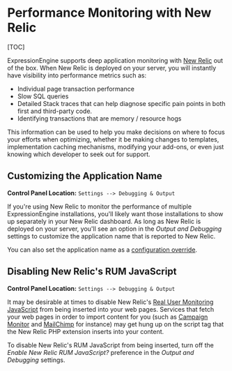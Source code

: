 <!--
    This source file is part of the open source project
    ExpressionEngine User Guide (https://github.com/ExpressionEngine/ExpressionEngine-User-Guide)

    @link      https://expressionengine.com/
    @copyright Copyright (c) 2003-2020, Packet Tide, LLC (https://ellislab.com)
    @license   https://expressionengine.com/license Licensed under Apache License, Version 2.0
-->

# Performance Monitoring with New Relic

[TOC]

ExpressionEngine supports deep application monitoring with [New Relic](http://newrelic.com/) out of the box. When New Relic is deployed on your server, you will instantly have visibility into performance metrics such as:

- Individual page transaction performance
- Slow SQL queries
- Detailed Stack traces that can help diagnose specific pain points in both first and third-party code.
- Identifying transactions that are memory / resource hogs

This information can be used to help you make decisions on where to focus your efforts when optimizing, whether it be making changes to templates, implementation caching mechanisms, modifying your add-ons, or even just knowing which developer to seek out for support.

## Customizing the Application Name

**Control Panel Location:** `Settings --> Debugging & Output`

If you're using New Relic to monitor the performance of multiple ExpressionEngine installations, you'll likely want those installations to show up separately in your New Relic dashboard. As long as New Relic is deployed on your server, you'll see an option in the _Output and Debugging_ settings to customize the application name that is reported to New Relic.

You can also set the application name as a [configuration override](general/system-configuration-overrides.md#newrelic_app_name).

## Disabling New Relic's RUM JavaScript

**Control Panel Location:** `Settings --> Debugging & Output`

It may be desirable at times to disable New Relic's [Real User Monitoring JavaScript](https://newrelic.com/docs/features/real-user-monitoring) from being inserted into your web pages. Services that fetch your web pages in order to import content for you (such as [Campaign Monitor](http://campaignmonitor.com) and [MailChimp](http://mailchimp.com) for instance) may get hung up on the script tag that the New Relic PHP extension inserts into your content.

To disable New Relic's RUM JavaScript from being inserted, turn off the _Enable New Relic RUM JavaScript?_ preference in the _Output and Debugging_ settings.
